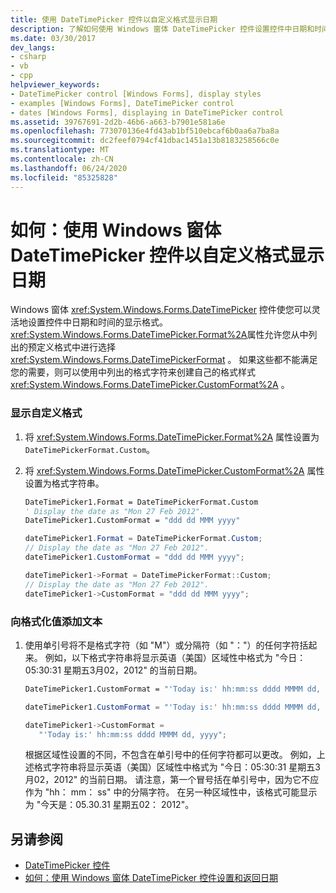 ```yaml
---
title: 使用 DateTimePicker 控件以自定义格式显示日期
description: 了解如何使用 Windows 窗体 DateTimePicker 控件设置控件中日期和时间的显示格式。
ms.date: 03/30/2017
dev_langs:
- csharp
- vb
- cpp
helpviewer_keywords:
- DateTimePicker control [Windows Forms], display styles
- examples [Windows Forms], DateTimePicker control
- dates [Windows Forms], displaying in DateTimePicker control
ms.assetid: 39767691-2d2b-46b6-a663-b7901e581a6e
ms.openlocfilehash: 773070136e4fd43ab1bf510ebcaf6b0aa6a7ba8a
ms.sourcegitcommit: dc2feef0794cf41dbac1451a13b8183258566c0e
ms.translationtype: MT
ms.contentlocale: zh-CN
ms.lasthandoff: 06/24/2020
ms.locfileid: "85325828"
---
```

# <a name="how-to-display-a-date-in-a-custom-format-with-the-windows-forms-datetimepicker-control"></a>如何：使用 Windows 窗体 DateTimePicker 控件以自定义格式显示日期
Windows 窗体 <xref:System.Windows.Forms.DateTimePicker> 控件使您可以灵活地设置控件中日期和时间的显示格式。 <xref:System.Windows.Forms.DateTimePicker.Format%2A>属性允许您从中列出的预定义格式中进行选择 <xref:System.Windows.Forms.DateTimePickerFormat> 。 如果这些都不能满足您的需要，则可以使用中列出的格式字符来创建自己的格式样式 <xref:System.Windows.Forms.DateTimePicker.CustomFormat%2A> 。  
  
### <a name="to-display-a-custom-format"></a>显示自定义格式  
  
1. 将 <xref:System.Windows.Forms.DateTimePicker.Format%2A> 属性设置为 `DateTimePickerFormat.Custom`。  
  
2. 将 <xref:System.Windows.Forms.DateTimePicker.CustomFormat%2A> 属性设置为格式字符串。  
  
    ```vb  
    DateTimePicker1.Format = DateTimePickerFormat.Custom  
    ' Display the date as "Mon 27 Feb 2012".  
    DateTimePicker1.CustomFormat = "ddd dd MMM yyyy"  
    ```  
  
    ```csharp  
    dateTimePicker1.Format = DateTimePickerFormat.Custom;  
    // Display the date as "Mon 27 Feb 2012".  
    dateTimePicker1.CustomFormat = "ddd dd MMM yyyy";  
    ```  
  
    ```cpp  
    dateTimePicker1->Format = DateTimePickerFormat::Custom;  
    // Display the date as "Mon 27 Feb 2012".  
    dateTimePicker1->CustomFormat = "ddd dd MMM yyyy";  
    ```  
  
### <a name="to-add-text-to-the-formatted-value"></a>向格式化值添加文本  
  
1. 使用单引号将不是格式字符（如 "M"）或分隔符（如 "："）的任何字符括起来。 例如，以下格式字符串将显示英语（美国）区域性中格式为 "今日：05:30:31 星期五3月02，2012" 的当前日期。  
  
    ```vb  
    DateTimePicker1.CustomFormat = "'Today is:' hh:mm:ss dddd MMMM dd, yyyy"  
    ```  
  
    ```csharp  
    dateTimePicker1.CustomFormat = "'Today is:' hh:mm:ss dddd MMMM dd, yyyy";  
    ```  
  
    ```cpp  
    dateTimePicker1->CustomFormat =  
       "'Today is:' hh:mm:ss dddd MMMM dd, yyyy";  
    ```  
  
     根据区域性设置的不同，不包含在单引号中的任何字符都可以更改。 例如，上述格式字符串将显示英语（美国）区域性中格式为 "今日：05:30:31 星期五3月02，2012" 的当前日期。 请注意，第一个冒号括在单引号中，因为它不应作为 "hh： mm： ss" 中的分隔字符。 在另一种区域性中，该格式可能显示为 "今天是：05.30.31 星期五02： 2012"。  
  
## <a name="see-also"></a>另请参阅

- [DateTimePicker 控件](datetimepicker-control-windows-forms.md)
- [如何：使用 Windows 窗体 DateTimePicker 控件设置和返回日期](how-to-set-and-return-dates-with-the-windows-forms-datetimepicker-control.md)
